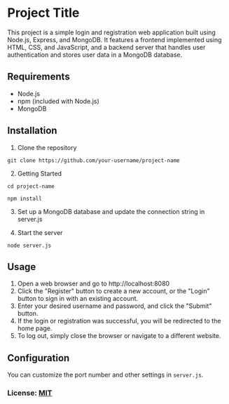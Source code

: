 # Project Title
This project is a simple login and registration web application built using Node.js, Express, and MongoDB.
It features a frontend implemented using HTML, CSS, and JavaScript, and a backend server that handles user authentication and stores user data in a MongoDB database.

## Requirements

- Node.js
- npm (included with Node.js)
- MongoDB

## Installation

1. Clone the repository

 `git clone https://github.com/your-username/project-name`

2. Getting Started

`cd project-name`

`npm install`

3. Set up a MongoDB database and update the connection string in server.js


4. Start the server

`node server.js`


## Usage
1. Open a web browser and go to http://localhost:8080
2. Click the "Register" button to create a new account, or the "Login" button to sign in with an existing account.
3. Enter your desired username and password, and click the "Submit" button.
4. If the login or registration was successful, you will be redirected to the home page.
5. To log out, simply close the browser or navigate to a different website.

## Configuration

You can customize the port number and other settings in `server.js`.

### License: [MIT](https://github.com/m1ckeyyy/habit-tracker/blob/master/LICENSE)

